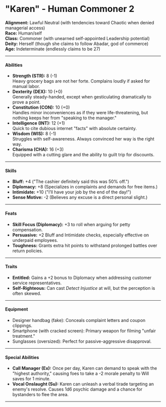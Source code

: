 <br/>

# **"Karen" - Human Commoner 2**

**Alignment:** Lawful Neutral (with tendencies toward Chaotic when denied managerial access) <br/>
**Race:** Human/self <br/>
**Class:** Commoner (with unearned self-appointed Leadership potential) <br>
**Deity:** Herself (though she claims to follow Abadar, god of commerce) <br>
**Age:** Indeterminate (endlessly claims to be 27)

---

#### **Abilities**

- **Strength (STR):** 8 (-1)  
  Heavy grocery bags are not her forte. Complains loudly if asked for manual labor.
- **Dexterity (DEX):** 10 (+0)  
  Generally steady-handed, except when gesticulating dramatically to prove a point.
- **Constitution (CON):** 10 (+0)  
  Handles minor inconveniences as if they were life-threatening, but nothing keeps her from "speaking to the manager."
- **Intelligence (INT):** 12 (+1)  
  Quick to cite dubious internet "facts" with absolute certainty.
- **Wisdom (WIS):** 8 (-1)  
  Struggles with self-awareness. Always convinced her way is the right way.
- **Charisma (CHA):** 16 (+3)  
  Equipped with a cutting glare and the ability to guilt trip for discounts.

---

#### **Skills**

- **Bluff:** +4 ("The cashier definitely said this was 50% off.")
- **Diplomacy:** +8 (Specializes in complaints and demands for free items.)
- **Intimidate:** +10 ("I’ll have your job by the end of the day!")
- **Sense Motive:** -2 (Believes any excuse is a direct personal slight.)

---

#### **Feats**

- **Skill Focus (Diplomacy):** +3 to roll when arguing for petty compensation.
- **Persuasive:** +2 Bluff and Intimidate checks, especially effective on underpaid employees.
- **Toughness:** Grants extra hit points to withstand prolonged battles over return policies.

---

#### **Traits**

- **Entitled:** Gains a +2 bonus to Diplomacy when addressing customer service representatives.
- **Self-Righteous:** Can cast _Detect Injustice_ at will, but the perception is often skewed.

---

#### **Equipment**

- Designer handbag (fake): Conceals complaint letters and coupon clippings.
- Smartphone (with cracked screen): Primary weapon for filming "unfair treatment."
- Sunglasses (oversized): Perfect for passive-aggressive disapproval.

---

#### **Special Abilities**

- **Call Manager (Ex):** Once per day, Karen can demand to speak with the "highest authority," causing foes to take a -2 morale penalty to Will saves for 1 minute.
- **Vocal Onslaught (Su):** Karen can unleash a verbal tirade targeting an enemy's resolve. Causes 1d6 psychic damage and a chance for bystanders to flee the area.

---
